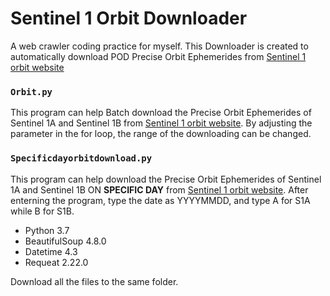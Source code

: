 # Sentinel 1 Orbit Downloader
A web crawler coding practice for myself. This Downloader is created to automatically download POD Precise Orbit Ephemerides from  [Sentinel 1 orbit website](https://qc.sentinel1.eo.esa.int/aux_poeorb)


### `Orbit.py`

This program can help Batch download the Precise Orbit Ephemerides of Sentinel 1A and Sentinel 1B 
from [Sentinel 1 orbit website](https://qc.sentinel1.eo.esa.int/aux_poeorb).
By adjusting the parameter in the for loop, the range of the downloading can be changed.


### `Specificdayorbitdownload.py`

This program can help download the Precise Orbit Ephemerides of Sentinel 1A and Sentinel 1B ON **SPECIFIC DAY**
from [Sentinel 1 orbit website](https://qc.sentinel1.eo.esa.int/aux_poeorb).
After enterning the program, type the date as YYYYMMDD, and type A for S1A while B for S1B.

 * Python 3.7
 * BeautifulSoup 4.8.0
 * Datetime 4.3
 * Requeat 2.22.0
 
  Download all the files to the same folder.
